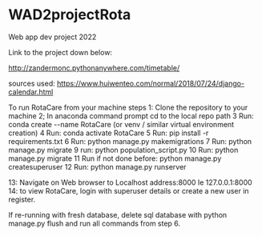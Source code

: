 # WAD2projectRota
Web app dev project 2022

Link to the project down below:

http://zandermonc.pythonanywhere.com/timetable/

sources used: 
https://www.huiwenteo.com/normal/2018/07/24/django-calendar.html

To run RotaCare from your machine
steps
1: Clone the repository to your machine 
2; In anaconda command prompt cd to the local repo path
3 Run: conda create --name RotaCare (or venv / similar virtual environment creation)
4 Run: conda activate RotaCare
5 Run: pip install -r requirements.txt
6 Run: python manage.py makemigrations 
7 Run: python manage.py migrate 
9 run: python population_script.py
10 Run: python manage.py migrate 
11 Run if not done before: python manage.py createsuperuser
12 Run: python manage.py runserver 


13: Navigate on Web browser to 
Localhost address:8000
Ie  127.0.0.1:8000
14: to view RotaCare, login with superuser details or create a new user in register.

If re-running with fresh database, delete sql database with python manage.py flush and run all commands from step 6. 
